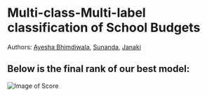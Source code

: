 # Multi-class-Multi-label classification of School Budgets
Authors: <a href="https://github.com/AYSH20">Ayesha Bhimdiwala</a>, <a href="https://github.com/suunni">Sunanda</a>, <a href="https://github.com/janumudvari">Janaki </a>

## Below is the final rank of our best model:
![Image of Score](https://github.com/AYSH20/education-reboot/images/screenshotScore.png)
